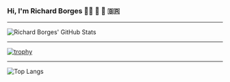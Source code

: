 ### Hi, I'm Richard Borges :person_bald: 👋 :musical_score: :brazil:

---

![Richard Borges' GitHub Stats](https://github-readme-streak-stats.herokuapp.com/?user=richardborgescc&border=e4e2e2&theme=dark)

---

[![trophy](https://github-profile-trophy.vercel.app/?username=richardborgescc&theme=nord&column=3&margin-w=15&margin-h=15)](https://github.com/ryo-ma/github-profile-trophy)

---

![Top Langs](https://github-readme-stats.vercel.app/api/top-langs/?username=richardborgescc&theme=dark)
